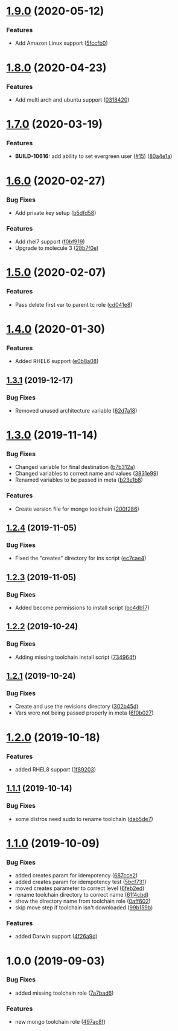 # [1.9.0](https://github.com/mongodb-ansible-roles/ansible-role-mongo-toolchain/compare/v1.8.0...v1.9.0) (2020-05-12)


### Features

* Add Amazon Linux support ([5fccfb0](https://github.com/mongodb-ansible-roles/ansible-role-mongo-toolchain/commit/5fccfb08d20d8e48c2c9c13a3c9b386d6eeb2007))

# [1.8.0](https://github.com/mongodb-ansible-roles/ansible-role-mongo-toolchain/compare/v1.7.0...v1.8.0) (2020-04-23)


### Features

* Add multi arch and ubuntu support ([0318420](https://github.com/mongodb-ansible-roles/ansible-role-mongo-toolchain/commit/0318420c3d33a0a9b00de98fccfe32f90eeee234))

# [1.7.0](https://github.com/mongodb-ansible-roles/ansible-role-mongo-toolchain/compare/v1.6.0...v1.7.0) (2020-03-19)


### Features

* **BUILD-10616:** add ability to set evergreen user ([#15](https://github.com/mongodb-ansible-roles/ansible-role-mongo-toolchain/issues/15)) ([80a4e1a](https://github.com/mongodb-ansible-roles/ansible-role-mongo-toolchain/commit/80a4e1ab781c929612a31c520fb12e85fa7b66e2))

# [1.6.0](https://github.com/mongodb-ansible-roles/ansible-role-mongo-toolchain/compare/v1.5.0...v1.6.0) (2020-02-27)


### Bug Fixes

* Add private key setup ([b5dfd58](https://github.com/mongodb-ansible-roles/ansible-role-mongo-toolchain/commit/b5dfd5821fee4566073f9a7a5de1a6fbd9fd9488))


### Features

* Add rhel7 support ([f0bf919](https://github.com/mongodb-ansible-roles/ansible-role-mongo-toolchain/commit/f0bf919150dbf483917b09c96035fe5012928467))
* Upgrade to molecule 3 ([28b7f0e](https://github.com/mongodb-ansible-roles/ansible-role-mongo-toolchain/commit/28b7f0e9ed295e67eb478664fc3527d9e08d9444))

# [1.5.0](https://github.com/mongodb-ansible-roles/ansible-role-mongo-toolchain/compare/v1.4.0...v1.5.0) (2020-02-07)


### Features

* Pass delete first var to parent tc role ([cd041e8](https://github.com/mongodb-ansible-roles/ansible-role-mongo-toolchain/commit/cd041e8545f86302d13a4366659c70dbc26bba88))

# [1.4.0](https://github.com/mongodb-ansible-roles/ansible-role-mongo-toolchain/compare/v1.3.1...v1.4.0) (2020-01-30)


### Features

* Added RHEL6 support ([e0b8a08](https://github.com/mongodb-ansible-roles/ansible-role-mongo-toolchain/commit/e0b8a084f74e850a057e48d092cfb4fd52878416))

## [1.3.1](https://github.com/mongodb-ansible-roles/ansible-role-mongo-toolchain/compare/v1.3.0...v1.3.1) (2019-12-17)


### Bug Fixes

* Removed unused architecture variable ([62d7a18](https://github.com/mongodb-ansible-roles/ansible-role-mongo-toolchain/commit/62d7a18f2d00116977860cdf370e92dee7a96ad8))

# [1.3.0](https://github.com/mongodb-ansible-roles/ansible-role-mongo-toolchain/compare/v1.2.4...v1.3.0) (2019-11-14)


### Bug Fixes

* Changed variable for final destination ([b7b312a](https://github.com/mongodb-ansible-roles/ansible-role-mongo-toolchain/commit/b7b312aaeeb73da9f961af2948374c89db5d6165))
* Changed variables to correct name and values ([3831e99](https://github.com/mongodb-ansible-roles/ansible-role-mongo-toolchain/commit/3831e996f640e64c66bafaf794547d79feec7852))
* Renamed variables to be passed in meta ([b23e1b8](https://github.com/mongodb-ansible-roles/ansible-role-mongo-toolchain/commit/b23e1b87258504b1c2bebe8f4f6b7249f483f27b))


### Features

* Create version file for mongo toolchain ([200f286](https://github.com/mongodb-ansible-roles/ansible-role-mongo-toolchain/commit/200f2866df91d5a8e279549336704665a373e258))

## [1.2.4](https://github.com/mongodb-ansible-roles/ansible-role-mongo-toolchain/compare/v1.2.3...v1.2.4) (2019-11-05)


### Bug Fixes

* Fixed the "creates" directory for ins script ([ec7cae4](https://github.com/mongodb-ansible-roles/ansible-role-mongo-toolchain/commit/ec7cae4b36f3566b57e66a51e7c8354cf3a766f0))

## [1.2.3](https://github.com/mongodb-ansible-roles/ansible-role-mongo-toolchain/compare/v1.2.2...v1.2.3) (2019-11-05)


### Bug Fixes

* Added become permissions to install script ([bc4db17](https://github.com/mongodb-ansible-roles/ansible-role-mongo-toolchain/commit/bc4db17f03cb3846477c3378543e4eb1326ba416))

## [1.2.2](https://github.com/mongodb-ansible-roles/ansible-role-mongo-toolchain/compare/v1.2.1...v1.2.2) (2019-10-24)


### Bug Fixes

* Adding missing toolchain install script ([734964f](https://github.com/mongodb-ansible-roles/ansible-role-mongo-toolchain/commit/734964fd4a5ded6a7075229974fd6bd6d540a06f))

## [1.2.1](https://github.com/mongodb-ansible-roles/ansible-role-mongo-toolchain/compare/v1.2.0...v1.2.1) (2019-10-24)


### Bug Fixes

* Create and use the revisions directory ([302b45d](https://github.com/mongodb-ansible-roles/ansible-role-mongo-toolchain/commit/302b45d7f07cc9cc4145c2aad9b89ec3bfbfb820))
* Vars were not being passed properly in meta ([6f0b027](https://github.com/mongodb-ansible-roles/ansible-role-mongo-toolchain/commit/6f0b0275f183b6c2848ad12968e7bee29886a2e3))

# [1.2.0](https://github.com/mongodb-ansible-roles/ansible-role-mongo-toolchain/compare/v1.1.1...v1.2.0) (2019-10-18)


### Features

* added RHEL8 support ([1f89203](https://github.com/mongodb-ansible-roles/ansible-role-mongo-toolchain/commit/1f892039df134ce1a9013f8573665d1c2a6b3c1c))

## [1.1.1](https://github.com/mongodb-ansible-roles/ansible-role-mongo-toolchain/compare/v1.1.0...v1.1.1) (2019-10-14)


### Bug Fixes

* some distros need sudo to rename toolchain ([dab5de7](https://github.com/mongodb-ansible-roles/ansible-role-mongo-toolchain/commit/dab5de79af8367938ecc9281c1bf5417e4e20e07))

# [1.1.0](https://github.com/mongodb-ansible-roles/ansible-role-mongo-toolchain/compare/v1.0.0...v1.1.0) (2019-10-09)


### Bug Fixes

* added creates param for idempotency ([687cce2](https://github.com/mongodb-ansible-roles/ansible-role-mongo-toolchain/commit/687cce24febcc76cd00c1d10bb1337889ebb0d03))
* added creates param for idempotency test ([5bcf731](https://github.com/mongodb-ansible-roles/ansible-role-mongo-toolchain/commit/5bcf7318e210ff4c668e0461635cfced5a009805))
* moved creates parameter to correct level ([6feb2ed](https://github.com/mongodb-ansible-roles/ansible-role-mongo-toolchain/commit/6feb2ed5fbc6be07bd75b112e2f055f8bf75a087))
* rename toolchain directory to correct name ([61f4cbd](https://github.com/mongodb-ansible-roles/ansible-role-mongo-toolchain/commit/61f4cbd313550dd41f4cd3b1c915bfeb4d580e7b))
* show the directory name from toolchain role ([0aff602](https://github.com/mongodb-ansible-roles/ansible-role-mongo-toolchain/commit/0aff6028bd3133a7d478e6cbd1174c85f1128f4c))
* skip move step if toolchain isn't downloaded ([99b159b](https://github.com/mongodb-ansible-roles/ansible-role-mongo-toolchain/commit/99b159b9116fd91f52dd1a311a79ac03245795ae))


### Features

* added Darwin support ([4f26a9d](https://github.com/mongodb-ansible-roles/ansible-role-mongo-toolchain/commit/4f26a9d7c0d312cb15a43ab566de92370acb578e))

# 1.0.0 (2019-09-03)


### Bug Fixes

* added missing toolchain role ([7a7bad6](https://github.com/mongodb-ansible-roles/ansible-role-mongo-toolchain/commit/7a7bad6))


### Features

* new mongo toolchain role ([497ac8f](https://github.com/mongodb-ansible-roles/ansible-role-mongo-toolchain/commit/497ac8f))
